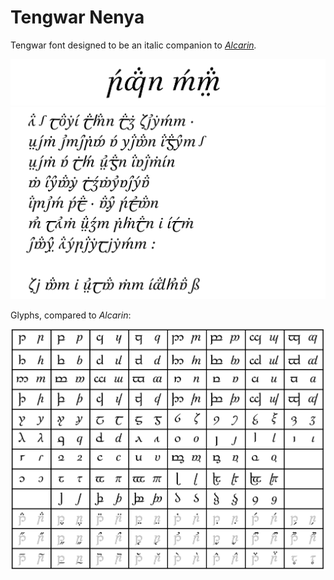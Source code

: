 # Tengwar Nenya
Tengwar font designed to be an italic companion to *[Alcarin](https://github.com/Tosche/Alcarin-Tengwar).*

![nenya_title](documentation/nenya_title.png)
![nenya_namarie](documentation/nenya_namarie.png)

Glyphs, compared to *Alcarin*:

![nenya_alcarin_glyphs_comparison](documentation/nenya_alcarin_glyphs_comparison.png)
